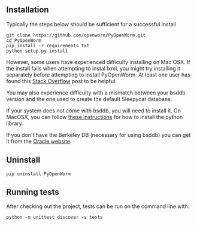 Installation
------------
Typically the steps below should be sufficient for a successful install

    git clone https://github.com/openworm/PyOpenWorm.git
    cd PyOpenWorm
    pip install -r requirements.txt
    python setup.py install

However, some users have experienced difficulty installing on Mac OSX. If the install
fails when attempting to instal lxml, you might try installing it separately before
attempting to install PyOpenWorm. At least one user has found this [Stack Overflow](http://stackoverflow.com/questions/19548011/cannot-install-lxml-on-mac-os-x-10-9)
post to be helpful.

You may also experience difficulty with a mismatch between your bsddb version and the one used to create the default Sleepycat database.

If your system does not come with bsddb, you will need to install it. On MacOSX, you can follow 
[these instructions](http://stackoverflow.com/questions/16003224/installing-bsddb-package-python) for how to install 
the python library.

If you don't have the Berkeley DB (necessary for using bsddb) you can get it from the [Oracle website](http://www.oracle.com/technetwork/database/database-technologies/berkeleydb/overview/index-085366.html).

    
Uninstall
----------

    pip uninstall PyOpenWorm

Running tests
-------------

After checking out the project, tests can be run on the command line with::

    python -m unittest discover -s tests
